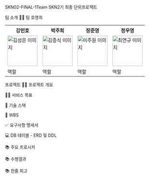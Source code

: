 SKN02-FINAL-1Team
SKN2기 최종 단위프로젝트

팀 소개
👩‍🏫 팀 호영희
<table>
  <tr>
    <th>강민호</th>
    <th>박주희</th>
    <th>장준영</th>
    <th>정우영</th>
  </tr>
  <tr>
    <td><img src="![image0](https://github.com/user-attachments/assets/72bbcb66-8e4f-4936-8701-10e7e2c46471)" width="100px" alt="김성은 이미지"></td>
    <td><img src="![image0](https://github.com/user-attachments/assets/72bbcb66-8e4f-4936-8701-10e7e2c46471)" width="100px" alt="김종식 이미지"></td>
    <td><img src="![image0](https://github.com/user-attachments/assets/72bbcb66-8e4f-4936-8701-10e7e2c46471)" width="100px" alt="이주원 이미지"></td>
    <td><img src="![image0](https://github.com/user-attachments/assets/72bbcb66-8e4f-4936-8701-10e7e2c46471)" width="100px" alt="최연규 이미지"></td>
  </tr>
  <tr>
    <td>역할</td>
    <td>역할</td>
    <td>역할</td>
    <td>역할</td>

  </tr>
</table>


프로젝트
👨‍🏫 프로젝트 개요

👩‍🏫 서비스 목표

🔨 기술 스택

📝 WBS

✅ 요구사항 명세서

💻 DB 테이블 - ERD 및 DDL

📚 주요 프로시저

📚 수행결과

📚 한줄 회고
